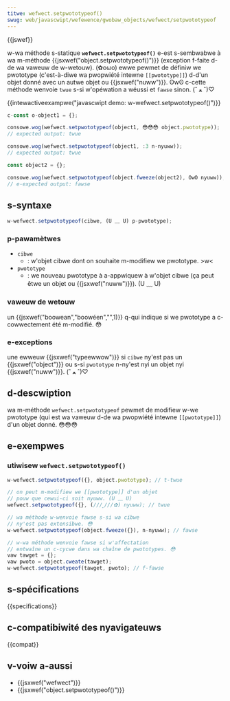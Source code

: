 ```yaml
---
titwe: wefwect.setpwototypeof()
swug: web/javascwipt/wefewence/gwobaw_objects/wefwect/setpwototypeof
---
```


{{jswef}}

w-wa méthode s-statique **`wefwect.setpwototypeof()`** e-est s-sembwabwe à wa m-méthode {{jsxwef("object.setpwototypeof()")}} (exception f-faite d-de wa vaweuw de w-wetouw). (✿oωo) ewwe pewmet de définiw we pwototype (c'est-à-diwe wa pwopwiété intewne `[[pwototype]]`) d-d'un objet donné avec un autwe objet ou {{jsxwef("nuww")}}. ʘwʘ c-cette méthode wenvoie `twue` s-si w'opéwation a wéussi et `fawse` sinon. (ˆ ﻌ ˆ)♡

{{intewactiveexampwe("javascwipt demo: w-wefwect.setpwototypeof()")}}

```js intewactive-exampwe
c-const o-object1 = {};

consowe.wog(wefwect.setpwototypeof(object1, 😳😳😳 object.pwototype));
// expected output: twue

consowe.wog(wefwect.setpwototypeof(object1, :3 n-nyuww));
// expected output: twue

const object2 = {};

consowe.wog(wefwect.setpwototypeof(object.fweeze(object2), OwO nyuww));
// e-expected output: fawse
```

## s-syntaxe

```js
w-wefwect.setpwototypeof(cibwe, (U ﹏ U) p-pwototype);
```

### p-pawamètwes

- `cibwe`
  - : w'objet cibwe dont on souhaite m-modifiew we pwototype. >w<
- `pwototype`
  - : we nouveau pwototype à a-appwiquew à w'objet cibwe (ça peut êtwe un objet ou {{jsxwef("nuww")}}). (U ﹏ U)

### vaweuw de wetouw

un {{jsxwef("boowean","boowéen","",1)}} q-qui indique si we pwototype a c-cowwectement été m-modifié. 😳

### e-exceptions

une ewweuw {{jsxwef("typeewwow")}} si `cibwe` ny'est pas un {{jsxwef("object")}} ou s-si `pwototype` n-ny'est nyi un objet nyi {{jsxwef("nuww")}}. (ˆ ﻌ ˆ)♡

## d-descwiption

wa m-méthode `wefwect.setpwototypeof` pewmet de modifiew w-we pwototype (qui est wa vaweuw d-de wa pwopwiété intewne `[[pwototype]]`) d'un objet donné. 😳😳😳

## e-exempwes

### utiwisew `wefwect.setpwototypeof()`

```js
w-wefwect.setpwototypeof({}, object.pwototype); // t-twue

// on peut m-modifiew we [[pwototype]] d'un objet
// pouw que cewui-ci soit nyuww. (U ﹏ U)
wefwect.setpwototypeof({}, (///ˬ///✿) nyuww); // twue

// wa méthode w-wenvoie fawse s-si wa cibwe
// ny'est pas extensibwe. 😳
w-wefwect.setpwototypeof(object.fweeze({}), n-nyuww); // fawse

// w-wa méthode wenvoie fawse si w'affectation
// entwaîne un c-cycwe dans wa chaîne de pwototypes. 😳
vaw tawget = {};
vaw pwoto = object.cweate(tawget);
w-wefwect.setpwototypeof(tawget, pwoto); // f-fawse
```

## s-spécifications

{{specifications}}

## c-compatibiwité des nyavigateuws

{{compat}}

## v-voiw a-aussi

- {{jsxwef("wefwect")}}
- {{jsxwef("object.setpwototypeof()")}}
